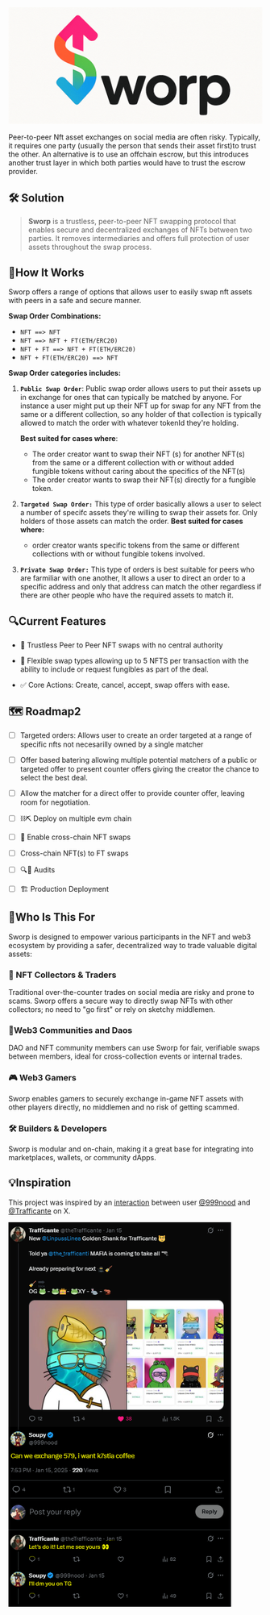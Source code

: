 
![Sworp Logo](./assets/sworp_logo.png)



Peer-to-peer Nft asset exchanges on social media are often risky. Typically, it requires one party (usually the person that sends their asset first)to
trust the other. An alternative is to use an offchain escrow, but this introduces another trust layer in which both parties would have to trust the escrow provider.

## 🛠 Solution
> **Sworp** is a trustless, peer-to-peer NFT swapping protocol that enables secure and decentralized exchanges of NFTs between two parties. It removes intermediaries and offers full protection of user assets throughout the swap process.


## 🔁How It Works

Sworp offers a range of options that allows user to easily swap nft assets with peers in a safe and secure manner.

**Swap Order Combinations:**
- `NFT ==> NFT`
- `NFT ==> NFT + FT(ETH/ERC20)` 
- `NFT + FT ==> NFT + FT(ETH/ERC20)` 
- `NFT + FT(ETH/ERC20) ==> NFT`

**Swap Order categories includes:**
1. **`Public Swap Order`**: Public swap order allows users to put their assets up in exchange for ones that can typically be matched by anyone. For instance a user might put up their NFT up for swap for any NFT from the same or a different collection, so any holder of that collection is typically allowed to match the order with whatever tokenId they're holding. 

    **Best suited for cases where**:
    - The order creator want to swap their NFT
 (s) for another NFT(s) from the same or a 
different collection with or without added fungible tokens without caring about the specifics of the NFT(s)
    - The order creator wants to swap their NFT(s) directly for a fungible token.


2. **`Targeted Swap Order:`** This type of order basically allows a user to select a number of specifc assets they're willing to swap their assets for. Only holders of those assets can match the order.
 **Best suited for cases where:** 
    - order creator wants specific tokens from the same or different collections with or without fungible tokens involved.

3. **`Private Swap Order:`** This type of orders is best suitable for peers who are farmiliar with one another, It allows a user to direct an order to a specific address and only that address can match the other regardless if there are other people who have the required assets to match it. 


## 🔍Current Features
- 🔐 Trustless Peer to Peer NFT swaps with no central authority
- 🔁 Flexible swap types allowing up to 5 NFTS per transaction with the ability to include or request fungibles as part of the deal.

- ✅ Core Actions: Create, cancel, accept, swap offers with ease.  

## 🗺 Roadmap2

- [ ] Targeted orders: Allows user to create an order targeted at a range of specific nfts not necesarilly owned by a single matcher

- [ ] Offer based batering allowing multiple potential matchers of a public or targeted offer to present counter offers giving the creator the chance to select the best deal.

- [ ] Allow the matcher for a direct offer to provide counter offer, leaving room for negotiation.

- [ ] ⛓⛏ Deploy on multiple evm chain

- [ ] 🔗 Enable cross-chain NFT swaps

- [ ] Cross-chain NFT(s) to FT swaps

- [ ] 🔍👾 Audits

- [ ] 🏗 Production Deployment

## 👥Who Is This For
Sworp is designed to empower various participants in the NFT and web3 ecosystem by providing a safer, decentralized way to trade valuable digital assets:

### 🎨 NFT Collectors & Traders
Traditional over-the-counter trades on social media are risky and prone to scams. Sworp offers a secure way to directly swap NFTs with other collectors; no need to "go first" or rely on sketchy middlemen.

### 👥Web3 Communities and Daos
DAO and NFT community members can use Sworp for fair, verifiable swaps between members, ideal for cross-collection events or internal trades.

### 🎮 Web3 Gamers
Sworp enables gamers to securely exchange in-game NFT assets with other players directly, no middlemen and no risk of getting scammed.

### 🛠 Builders & Developers
Sworp is modular and on-chain, making it a great base for integrating into marketplaces, wallets, or community dApps.


## 💡Inspiration
This project was inspired by an <a href="https://x.com/999nood/status/1879602719293686124">interaction</a> between user <a href="https://x.com/999nood">@999nood</a> and <a href="https://x.com/theTrafficante">@Trafficante</a> on X. 


![Inspiration Tweet](./assets/xscenario.PNG)